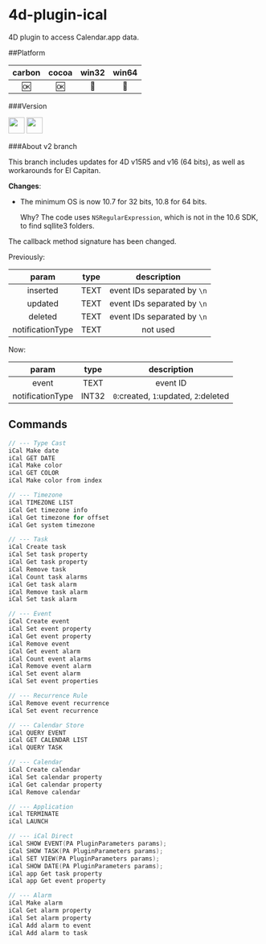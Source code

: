 4d-plugin-ical
==============

4D plugin to access Calendar.app data.

##Platform

| carbon | cocoa | win32 | win64 |
|:------:|:-----:|:---------:|:---------:|
|🆗|🆗|🚫|🚫|

###Version

<img src="https://cloud.githubusercontent.com/assets/1725068/18940649/21945000-8645-11e6-86ed-4a0f800e5a73.png" width="32" height="32" /> <img src="https://cloud.githubusercontent.com/assets/1725068/18940648/2192ddba-8645-11e6-864d-6d5692d55717.png" width="32" height="32" />

###About v2 branch 

This branch  includes updates for 4D v15R5 and v16 (64 bits), as well as workarounds for El Capitan.

**Changes**:

* The minimum OS is now 10.7 for 32 bits, 10.8 for 64 bits. 

  Why? The code uses ``NSRegularExpression``, which is not in the 10.6 SDK, to find sqllite3 folders.

The callback method signature has been changed.

Previously:

| param | type | description |
|:------:|:-----:|:---------:|
| inserted | TEXT | event IDs separated by ``\n`` |
| updated | TEXT | event IDs separated by ``\n`` |
| deleted | TEXT | event IDs separated by ``\n`` |
| notificationType | TEXT | not used |

Now:

| param | type | description |
|:------:|:-----:|:---------:|
| event | TEXT | event ID |
| notificationType | INT32 | ``0``:created, ``1``:updated, ``2``:deleted |

Commands
---

```c
// --- Type Cast
iCal Make date
iCal GET DATE
iCal Make color
iCal GET COLOR
iCal Make color from index

// --- Timezone
iCal TIMEZONE LIST
iCal Get timezone info
iCal Get timezone for offset
iCal Get system timezone

// --- Task
iCal Create task
iCal Set task property
iCal Get task property
iCal Remove task
iCal Count task alarms
iCal Get task alarm
iCal Remove task alarm
iCal Set task alarm

// --- Event
iCal Create event
iCal Set event property
iCal Get event property
iCal Remove event
iCal Get event alarm
iCal Count event alarms
iCal Remove event alarm
iCal Set event alarm
iCal Set event properties

// --- Recurrence Rule
iCal Remove event recurrence
iCal Set event recurrence

// --- Calendar Store
iCal QUERY EVENT
iCal GET CALENDAR LIST
iCal QUERY TASK

// --- Calendar
iCal Create calendar
iCal Set calendar property
iCal Get calendar property
iCal Remove calendar

// --- Application
iCal TERMINATE
iCal LAUNCH

// --- iCal Direct
iCal SHOW EVENT(PA PluginParameters params);
iCal SHOW TASK(PA PluginParameters params);
iCal SET VIEW(PA PluginParameters params);
iCal SHOW DATE(PA PluginParameters params);
iCal app Get task property
iCal app Get event property

// --- Alarm
iCal Make alarm
iCal Get alarm property
iCal Set alarm property
iCal Add alarm to event
iCal Add alarm to task
```
